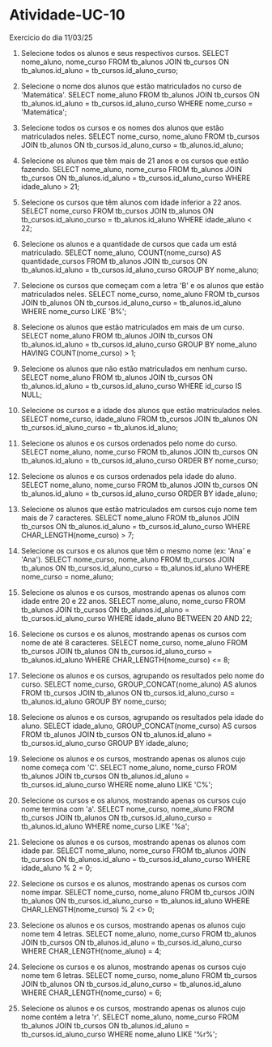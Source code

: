 # Atividade-UC-10
Exercicio do dia 11/03/25

1. Selecione todos os alunos e seus respectivos cursos.
SELECT nome_aluno, nome_curso
FROM tb_alunos
JOIN tb_cursos
ON tb_alunos.id_aluno = tb_cursos.id_aluno_curso;

2. Selecione o nome dos alunos que estão matriculados no curso de 'Matemática'.
SELECT nome_aluno
FROM tb_alunos
JOIN tb_cursos
ON tb_alunos.id_aluno = tb_cursos.id_aluno_curso
WHERE nome_curso = 'Matemática';

3. Selecione todos os cursos e os nomes dos alunos que estão matriculados neles.
SELECT nome_curso, nome_aluno
FROM tb_cursos
JOIN tb_alunos
ON tb_cursos.id_aluno_curso = tb_alunos.id_aluno;

4. Selecione os alunos que têm mais de 21 anos e os cursos que estão fazendo.
SELECT nome_aluno, nome_curso
FROM tb_alunos
JOIN tb_cursos
ON tb_alunos.id_aluno = tb_cursos.id_aluno_curso
WHERE idade_aluno > 21;

5. Selecione os cursos que têm alunos com idade inferior a 22 anos.
SELECT nome_curso
FROM tb_cursos
JOIN tb_alunos
ON tb_cursos.id_aluno_curso = tb_alunos.id_aluno
WHERE idade_aluno < 22;

6. Selecione os alunos e a quantidade de cursos que cada um está matriculado.
SELECT nome_aluno, COUNT(nome_curso) AS quantidade_cursos
FROM tb_alunos
JOIN tb_cursos
ON tb_alunos.id_aluno = tb_cursos.id_aluno_curso
GROUP BY nome_aluno;

7. Selecione os cursos que começam com a letra 'B' e os alunos que estão matriculados neles.
SELECT nome_curso, nome_aluno
FROM tb_cursos
JOIN tb_alunos
ON tb_cursos.id_aluno_curso = tb_alunos.id_aluno
WHERE nome_curso LIKE 'B%';

8. Selecione os alunos que estão matriculados em mais de um curso.
SELECT nome_aluno
FROM tb_alunos
JOIN tb_cursos
ON tb_alunos.id_aluno = tb_cursos.id_aluno_curso
GROUP BY nome_aluno
HAVING COUNT(nome_curso) > 1;

9. Selecione os alunos que não estão matriculados em nenhum curso.
SELECT nome_aluno
FROM tb_alunos
JOIN tb_cursos
ON tb_alunos.id_aluno = tb_cursos.id_aluno_curso
WHERE id_curso IS NULL;

10. Selecione os cursos e a idade dos alunos que estão matriculados neles.
SELECT nome_curso, idade_aluno
FROM tb_cursos
JOIN tb_alunos
ON tb_cursos.id_aluno_curso = tb_alunos.id_aluno;

11. Selecione os alunos e os cursos ordenados pelo nome do curso.
SELECT nome_aluno, nome_curso
FROM tb_alunos
JOIN tb_cursos
ON tb_alunos.id_aluno = tb_cursos.id_aluno_curso
ORDER BY nome_curso;

12. Selecione os alunos e os cursos ordenados pela idade do aluno.
SELECT nome_aluno, nome_curso
FROM tb_alunos
JOIN tb_cursos
ON tb_alunos.id_aluno = tb_cursos.id_aluno_curso
ORDER BY idade_aluno;

13. Selecione os alunos que estão matriculados em cursos cujo nome tem mais de 7 caracteres.
SELECT nome_aluno
FROM tb_alunos
JOIN tb_cursos
ON tb_alunos.id_aluno = tb_cursos.id_aluno_curso
WHERE CHAR_LENGTH(nome_curso) > 7;

14. Selecione os cursos e os alunos que têm o mesmo nome (ex: 'Ana' e 'Ana').
SELECT nome_curso, nome_aluno
FROM tb_cursos
JOIN tb_alunos
ON tb_cursos.id_aluno_curso = tb_alunos.id_aluno
WHERE nome_curso = nome_aluno;

15. Selecione os alunos e os cursos, mostrando apenas os alunos com idade entre 20 e 22 anos.
SELECT nome_aluno, nome_curso
FROM tb_alunos
JOIN tb_cursos
ON tb_alunos.id_aluno = tb_cursos.id_aluno_curso
WHERE idade_aluno BETWEEN 20 AND 22;

16. Selecione os cursos e os alunos, mostrando apenas os cursos com nome de até 8 caracteres.
SELECT nome_curso, nome_aluno
FROM tb_cursos
JOIN tb_alunos
ON tb_cursos.id_aluno_curso = tb_alunos.id_aluno
WHERE CHAR_LENGTH(nome_curso) <= 8;

17. Selecione os alunos e os cursos, agrupando os resultados pelo nome do curso.
SELECT nome_curso, GROUP_CONCAT(nome_aluno) AS alunos
FROM tb_cursos
JOIN tb_alunos
ON tb_cursos.id_aluno_curso = tb_alunos.id_aluno
GROUP BY nome_curso;

18. Selecione os alunos e os cursos, agrupando os resultados pela idade do aluno.
SELECT idade_aluno, GROUP_CONCAT(nome_curso) AS cursos
FROM tb_alunos
JOIN tb_cursos
ON tb_alunos.id_aluno = tb_cursos.id_aluno_curso
GROUP BY idade_aluno;

19. Selecione os alunos e os cursos, mostrando apenas os alunos cujo nome começa com 'C'.
SELECT nome_aluno, nome_curso
FROM tb_alunos
JOIN tb_cursos
ON tb_alunos.id_aluno = tb_cursos.id_aluno_curso
WHERE nome_aluno LIKE 'C%';

20. Selecione os cursos e os alunos, mostrando apenas os cursos cujo nome termina com 'a'.
SELECT nome_curso, nome_aluno
FROM tb_cursos
JOIN tb_alunos
ON tb_cursos.id_aluno_curso = tb_alunos.id_aluno
WHERE nome_curso LIKE '%a';

21. Selecione os alunos e os cursos, mostrando apenas os alunos com idade par.
SELECT nome_aluno, nome_curso
FROM tb_alunos
JOIN tb_cursos
ON tb_alunos.id_aluno = tb_cursos.id_aluno_curso
WHERE idade_aluno % 2 = 0;

22. Selecione os cursos e os alunos, mostrando apenas os cursos com nome ímpar.
SELECT nome_curso, nome_aluno
FROM tb_cursos
JOIN tb_alunos
ON tb_cursos.id_aluno_curso = tb_alunos.id_aluno
WHERE CHAR_LENGTH(nome_curso) % 2 <> 0;

23. Selecione os alunos e os cursos, mostrando apenas os alunos cujo nome tem 4 letras.
SELECT nome_aluno, nome_curso
FROM tb_alunos
JOIN tb_cursos
ON tb_alunos.id_aluno = tb_cursos.id_aluno_curso
WHERE CHAR_LENGTH(nome_aluno) = 4;

24. Selecione os cursos e os alunos, mostrando apenas os cursos cujo nome tem 6 letras.
SELECT nome_curso, nome_aluno
FROM tb_cursos
JOIN tb_alunos
ON tb_cursos.id_aluno_curso = tb_alunos.id_aluno
WHERE CHAR_LENGTH(nome_curso) = 6;

25. Selecione os alunos e os cursos, mostrando apenas os alunos cujo nome contém a letra 'r'.
SELECT nome_aluno, nome_curso
FROM tb_alunos
JOIN tb_cursos
ON tb_alunos.id_aluno = tb_cursos.id_aluno_curso
WHERE nome_aluno LIKE '%r%';

